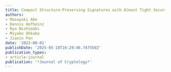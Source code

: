 ```yaml
---
title: Compact Structure-Preserving Signatures with Almost Tight Security
authors:
- Masayuki Abe
- Dennis Hofheinz
- Ryo Nishimaki
- Miyako Ohkubo
- Jiaxin Pan
date: '2023-08-01'
publishDate: '2025-05-18T16:29:46.747550Z'
publication_types:
- article-journal
publication: '*Journal of Cryptology*'
---
```

